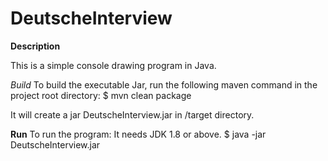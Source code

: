 # DeutscheInterview
__Description__

This is a simple console drawing program in Java. 

_Build_
To build the executable Jar, run the following maven command in the project root directory:
$ mvn clean package

It will create a jar DeutscheInterview.jar in <project root>/target directory.

__Run__
To run the program: It needs JDK 1.8 or above.
$ java -jar DeutscheInterview.jar
